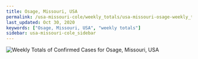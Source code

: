 ```yaml
---
title: Osage, Missouri, USA
permalink: /usa-missouri-cole/weekly_totals/usa-missouri-osage-weekly_totals.html
last_updated: Oct 30, 2020
keywords: ["Osage, Missouri, USA", "weekly totals"]
sidebar: usa-missouri-cole_sidebar
---
```


![Weekly Totals of Confirmed Cases for Osage, Missouri, USA](/covid_tracker/images/graphs/usa-missouri-osage-weekly_totals_graph.png)
